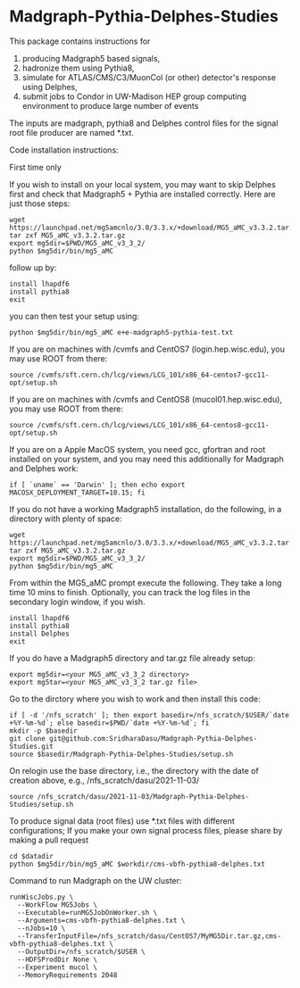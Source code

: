 # Madgraph-Pythia-Delphes-Studies

This package contains instructions for
1) producing Madgraph5 based signals,
2) hadronize them using Pythia8,
3) simulate for ATLAS/CMS/C3/MuonCol (or other) detector's response using Delphes,
4) submit jobs to Condor in UW-Madison HEP group computing environment to produce large number of events

The inputs are madgraph, pythia8 and Delphes control files for the signal root file producer are named *.txt.

Code installation instructions:

First time only

If you wish to install on your local system, you may want to skip Delphes first and check that Madgraph5 + Pythia are installed correctly. Here are just those steps:

```
wget https://launchpad.net/mg5amcnlo/3.0/3.3.x/+download/MG5_aMC_v3.3.2.tar.gz
tar zxf MG5_aMC_v3.3.2.tar.gz 
export mg5dir=$PWD/MG5_aMC_v3_3_2/
python $mg5dir/bin/mg5_aMC
```

follow up by:

```
install lhapdf6
install pythia8
exit
```

you can then test your setup using:

```
python $mg5dir/bin/mg5_aMC e+e-madgraph5-pythia-test.txt
```

If you are on machines with /cvmfs and CentOS7 (login.hep.wisc.edu), you may use ROOT from there:

```
source /cvmfs/sft.cern.ch/lcg/views/LCG_101/x86_64-centos7-gcc11-opt/setup.sh 
```

If you are on machines with /cvmfs and CentOS8 (mucol01.hep.wisc.edu), you may use ROOT from there:

```
source /cvmfs/sft.cern.ch/lcg/views/LCG_101/x86_64-centos8-gcc11-opt/setup.sh
```

If you are on a Apple MacOS system, you need gcc, gfortran and root installed on your system, and you may need this additionally for Madgraph and Delphes work:

```
if [ `uname` == 'Darwin' ]; then echo export MACOSX_DEPLOYMENT_TARGET=10.15; fi
```

If you do not have a working Madgraph5 installation, do the following, in a directory with plenty of space:

```
wget https://launchpad.net/mg5amcnlo/3.0/3.3.x/+download/MG5_aMC_v3.3.2.tar.gz
tar zxf MG5_aMC_v3.3.2.tar.gz 
export mg5dir=$PWD/MG5_aMC_v3_3_2/
python $mg5dir/bin/mg5_aMC
```

From within the MG5_aMC prompt execute the following. They take a long time 10 mins to finish.
Optionally, you can track the log files in the secondary login window, if you wish.

```
install lhapdf6
install pythia8
install Delphes
exit
```

If you do have a Madgraph5 directory and tar.gz file already setup:

```
export mg5dir=<your MG5_aMC_v3_3_2 directory>
export mg5tar=<your MG5_aMC_v3_3_2 tar.gz file>
```

Go to the dirctory where you wish to work and then install this code:

```
if [ -d '/nfs_scratch' ]; then export basedir=/nfs_scratch/$USER/`date +%Y-%m-%d`; else basedir=$PWD/`date +%Y-%m-%d`; fi
mkdir -p $basedir
git clone git@github.com:SridharaDasu/Madgraph-Pythia-Delphes-Studies.git
source $basedir/Madgraph-Pythia-Delphes-Studies/setup.sh
```

On relogin use the base directory, i.e., the directory with the date of creation above, e.g., /nfs_scratch/dasu/2021-11-03/

```
source /nfs_scratch/dasu/2021-11-03/Madgraph-Pythia-Delphes-Studies/setup.sh
```

To produce signal data (root files) use  *.txt files with different configurations; If you make your own signal process files, please share by making a pull request

```
cd $datadir
python $mg5dir/bin/mg5_aMC $workdir/cms-vbfh-pythia8-delphes.txt
```

Command to run Madgraph on the UW cluster:

```
runWiscJobs.py \
  --WorkFlow MG5Jobs \
  --Executable=runMG5JobOnWorker.sh \
  --Arguments=cms-vbfh-pythia8-delphes.txt \
  --nJobs=10 \
  --TransferInputFile=/nfs_scratch/dasu/CentOS7/MyMG5Dir.tar.gz,cms-vbfh-pythia8-delphes.txt \
  --OutputDir=/nfs_scratch/$USER \
  --HDFSProdDir None \
  --Experiment mucol \
  --MemoryRequirements 2048
```
